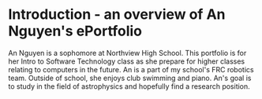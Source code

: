 # Introduction - an overview of An Nguyen's ePortfolio
An Nguyen is a sophomore at Northview High School. This portfolio is for her Intro to Software Technology class as she prepare for higher classes relating to computers in the future. An is a part of my school's FRC robotics team. Outside of school, she enjoys club swimming and piano. An's goal is to study in the field of astrophysics and hopefully find a research position. 
<!--
**annguyen2028/annguyen2028** is a ✨ _special_ ✨ repository because its `README.md` (this file) appears on your GitHub profile.

Here are some ideas to get you started:

- 🔭 I’m currently working on ...
- 🌱 I’m currently learning ...
- 👯 I’m looking to collaborate on ...
- 🤔 I’m looking for help with ...
- 💬 Ask me about ...
- 📫 How to reach me: ...
- 😄 Pronouns: ...
- ⚡ Fun fact: ...
-->
